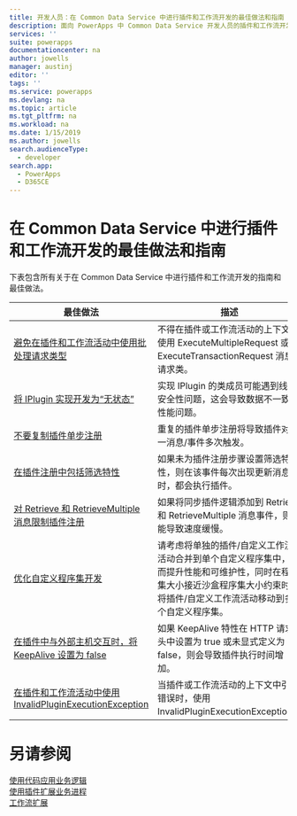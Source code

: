 ```yaml
---
title: 开发人员：在 Common Data Service 中进行插件和工作流开发的最佳做法和指南 | Microsoft Docs
description: 面向 PowerApps 中 Common Data Service 开发人员的插件和工作流开发最佳做法和指南。
services: ''
suite: powerapps
documentationcenter: na
author: jowells
manager: austinj
editor: ''
tags: ''
ms.service: powerapps
ms.devlang: na
ms.topic: article
ms.tgt_pltfrm: na
ms.workload: na
ms.date: 1/15/2019
ms.author: jowells
search.audienceType:
  - developer
search.app:
  - PowerApps
  - D365CE
---
```

# <a name="best-practices-and-guidance-regarding-plug-in-and-workflow-development-for-the-common-data-service"></a>在 Common Data Service 中进行插件和工作流开发的最佳做法和指南

下表包含所有关于在 Common Data Service 中进行插件和工作流开发的指南和最佳做法。

|最佳做法  |描述  |
|---------|---------|
|[避免在插件和工作流活动中使用批处理请求类型](avoid-batch-requests-plugin.md)     |不得在插件或工作流活动的上下文中使用 ExecuteMultipleRequest 或 ExecuteTransactionRequest 消息请求类。         |
|[将 IPlugin 实现开发为“无状态”](develop-iplugin-implementations-stateless.md)     |实现 IPlugin 的类成员可能遇到线程安全性问题，这会导致数据不一致或性能问题。         |
|[不要复制插件单步注册](do-not-duplicate-plugin-step-registration.md)     |重复的插件单步注册将导致插件对同一消息/事件多次触发。         |
|[在插件注册中包括筛选特性](include-filtering-attributes-plugin-registration.md)     |如果未为插件注册步骤设置筛选特性，则在该事件每次出现更新消息时，都会执行插件。         |
|[对 Retrieve 和 RetrieveMultiple 消息限制插件注册](limit-registration-plugins-retrieve-retrievemultiple.md)     |如果将同步插件逻辑添加到 Retrieve 和 RetrieveMultiple 消息事件，则可能导致速度缓慢。         |
|[优化自定义程序集开发](optimize-assembly-development.md)     |请考虑将单独的插件/自定义工作流活动合并到单个自定义程序集中，从而提升性能和可维护性，同时在程序集大小接近沙盒程序集大小约束时，将插件/自定义工作流活动移动到多个自定义程序集。         |
|[在插件中与外部主机交互时，将 KeepAlive 设置为 false](set-keepalive-false-interacting-external-hosts-plugin.md)     |如果 KeepAlive 特性在 HTTP 请求头中设置为 true 或未显式定义为 false，则会导致插件执行时间增加。         |
|[在插件和工作流活动中使用 InvalidPluginExecutionException](use-invalidpluginexecutionexception-plugin-workflow-activities.md)     |当插件或工作流活动的上下文中引发错误时，使用 InvalidPluginExecutionException。         |

# <a name="see-also"></a>另请参阅
[使用代码应用业务逻辑](../../apply-business-logic-with-code.md)<br />
[使用插件扩展业务进程](../../plug-ins.md)<br />
[工作流扩展](../../workflow/workflow-extensions.md)<br />